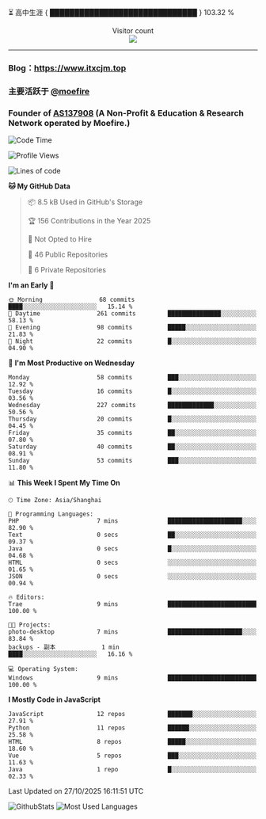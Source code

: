 ⏳ 高中生涯 { ██████████████████████████████ } 103.32 %
<p align="center"> 
  Visitor count<br>
  <img src="https://profile-counter.glitch.me/itxcjm/count.svg" />
</p>

---
### Blog：https://www.itxcjm.top
### 主要活跃于 [@moefire](https://github.com/moefire)
### Founder of [AS137908](https://moefire.net) (A Non-Profit & Education & Research Network operated by Moefire.)
<!--START_SECTION:waka-->
![Code Time](http://img.shields.io/badge/Code%20Time-167%20hrs%2036%20mins-blue)

![Profile Views](http://img.shields.io/badge/Profile%20Views-0-blue)

![Lines of code](https://img.shields.io/badge/From%20Hello%20World%20I%27ve%20Written-865.6%20thousand%20lines%20of%20code-blue)

**🐱 My GitHub Data** 

> 📦 8.5 kB Used in GitHub's Storage 
 > 
> 🏆 156 Contributions in the Year 2025
 > 
> 🚫 Not Opted to Hire
 > 
> 📜 46 Public Repositories 
 > 
> 🔑 6 Private Repositories 
 > 
**I'm an Early 🐤** 

```text
🌞 Morning                68 commits          ████░░░░░░░░░░░░░░░░░░░░░   15.14 % 
🌆 Daytime                261 commits         ███████████████░░░░░░░░░░   58.13 % 
🌃 Evening                98 commits          █████░░░░░░░░░░░░░░░░░░░░   21.83 % 
🌙 Night                  22 commits          █░░░░░░░░░░░░░░░░░░░░░░░░   04.90 % 
```
📅 **I'm Most Productive on Wednesday** 

```text
Monday                   58 commits          ███░░░░░░░░░░░░░░░░░░░░░░   12.92 % 
Tuesday                  16 commits          █░░░░░░░░░░░░░░░░░░░░░░░░   03.56 % 
Wednesday                227 commits         █████████████░░░░░░░░░░░░   50.56 % 
Thursday                 20 commits          █░░░░░░░░░░░░░░░░░░░░░░░░   04.45 % 
Friday                   35 commits          ██░░░░░░░░░░░░░░░░░░░░░░░   07.80 % 
Saturday                 40 commits          ██░░░░░░░░░░░░░░░░░░░░░░░   08.91 % 
Sunday                   53 commits          ███░░░░░░░░░░░░░░░░░░░░░░   11.80 % 
```


📊 **This Week I Spent My Time On** 

```text
🕑︎ Time Zone: Asia/Shanghai

💬 Programming Languages: 
PHP                      7 mins              █████████████████████░░░░   82.90 % 
Text                     0 secs              ██░░░░░░░░░░░░░░░░░░░░░░░   09.37 % 
Java                     0 secs              █░░░░░░░░░░░░░░░░░░░░░░░░   04.68 % 
HTML                     0 secs              ░░░░░░░░░░░░░░░░░░░░░░░░░   01.65 % 
JSON                     0 secs              ░░░░░░░░░░░░░░░░░░░░░░░░░   00.94 % 

🔥 Editors: 
Trae                     9 mins              █████████████████████████   100.00 % 

🐱‍💻 Projects: 
photo-desktop            7 mins              █████████████████████░░░░   83.84 % 
backups - 副本             1 min               ████░░░░░░░░░░░░░░░░░░░░░   16.16 % 

💻 Operating System: 
Windows                  9 mins              █████████████████████████   100.00 % 
```

**I Mostly Code in JavaScript** 

```text
JavaScript               12 repos            ███████░░░░░░░░░░░░░░░░░░   27.91 % 
Python                   11 repos            ██████░░░░░░░░░░░░░░░░░░░   25.58 % 
HTML                     8 repos             █████░░░░░░░░░░░░░░░░░░░░   18.60 % 
Vue                      5 repos             ███░░░░░░░░░░░░░░░░░░░░░░   11.63 % 
Java                     1 repo              █░░░░░░░░░░░░░░░░░░░░░░░░   02.33 % 
```




 Last Updated on 27/10/2025 16:11:51 UTC
<!--END_SECTION:waka-->
![GithubStats](https://github-readme-stats-blue-three.vercel.app/api?username=itxcjm&show_icons=true&theme=light&layout=compact&locale=cn&include_all_commits=true&count_private=true&role=OWNER,ORGANIZATION_MEMBER,COLLABORATOR)
![Most Used Languages](https://github-readme-stats-blue-three.vercel.app/api/top-langs/?username=itxcjm&theme=light&layout=compact&count_private=true&role=OWNER,ORGANIZATION_MEMBER,COLLABORATOR)
